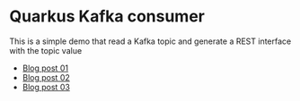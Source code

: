 # Quarkus Kafka consumer

This is a simple demo that read a Kafka topic and generate a REST interface with the topic value 


- [Blog post 01](http://www.igfasouza.com/blog/kafka-at-the-edge-with-raspberry-pi/)
- [Blog post 02](http://www.igfasouza.com/blog/real-time-locating-system-with-kafka/)
- [Blog post 03](http://www.igfasouza.com/blog/oci-dashboard-with-smashingdashing-and-kafka/)